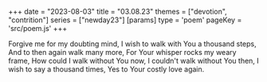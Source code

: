 +++
date = "2023-08-03"
title = "03.08.23"
themes = ["devotion", "contrition"]
series = ["newday23"]
[params]
  type = 'poem'
  pageKey = 'src/poem.js'
+++

Forgive me for my doubting mind,
I wish to walk with You a thousand steps,
And to then again walk many more,
For Your whisper rocks my weary frame,
How could I walk without You now,
I couldn't walk without You then,
I wish to say a thousand times,
Yes to Your costly love again.
